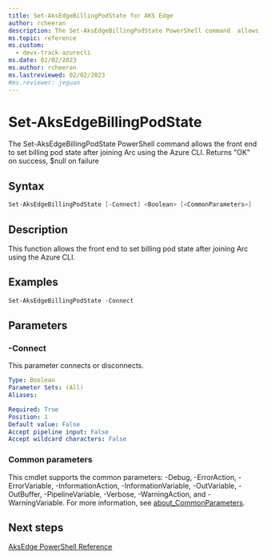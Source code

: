 ```yaml
---
title: Set-AksEdgeBillingPodState for AKS Edge
author: rcheeran
description: The Set-AksEdgeBillingPodState PowerShell command  allows AIDE front end to set Billing pod state after joining Arc through Azure CLI.
ms.topic: reference
ms.custom:
  - devx-track-azurecli
ms.date: 02/02/2023
ms.author: rcheeran 
ms.lastreviewed: 02/02/2023
#ms.reviewer: jeguan
---
```


# Set-AksEdgeBillingPodState

The Set-AksEdgeBillingPodState PowerShell command allows the front end to set billing pod state after joining Arc using the Azure CLI. Returns "OK" on success, $null on failure

## Syntax

```powershell
Set-AksEdgeBillingPodState [-Connect] <Boolean> [<CommonParameters>]
```

## Description

This function allows the front end to set billing pod state after joining Arc using the Azure CLI.


## Examples

```powershell
Set-AksEdgeBillingPodState -Connect
```

## Parameters

### -Connect

This parameter connects or disconnects.

```yaml
Type: Boolean
Parameter Sets: (All)
Aliases:

Required: True
Position: 1
Default value: False
Accept pipeline input: False
Accept wildcard characters: False
```


### Common parameters

This cmdlet supports the common parameters: -Debug, -ErrorAction, -ErrorVariable, -InformationAction, -InformationVariable, -OutVariable, -OutBuffer, -PipelineVariable, -Verbose, -WarningAction, and -WarningVariable. For more information, see [about_CommonParameters](https://go.microsoft.com/fwlink/?LinkID=113216).

## Next steps

[AksEdge PowerShell Reference](./index.md)
